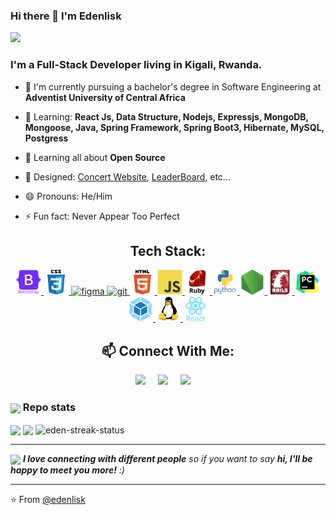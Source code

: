 ### Hi there 👋 I'm Edenlisk
<img src="https://indoanalytica.com/static/images/bannerr.gif">
<link rel="stylesheet" href="https://cdn.jsdelivr.net/gh/devicons/devicon@v2.15.1/devicon.min.css">

### I'm a Full-Stack Developer living in Kigali, Rwanda.


- 🏢 I'm currently pursuing a bachelor's degree in Software Engineering at **Adventist University of Central Africa**

- 📙 Learning: **React Js, Data Structure, Nodejs, Expressjs, MongoDB, Mongoose, Java, Spring Framework, Spring Boot3, Hibernate, MySQL, Postgress**

- 🌱 Learning all about **Open Source**

- 💅 Designed: [Concert Website](https://edenlisk.github.io/concert-website/), [LeaderBoard](https://edenlisk.github.io/Leaderboard/dist/), etc…
  
- 😄 Pronouns: He/Him
  
- ⚡ Fun fact: Never Appear Too Perfect

## <h2 align ="center">Tech Stack:</h2>
<p align="center"> <a href="https://getbootstrap.com" target="_blank" rel="noreferrer"> <img src="https://raw.githubusercontent.com/devicons/devicon/master/icons/bootstrap/bootstrap-plain-wordmark.svg" alt="bootstrap" width="40" height="40"/> </a> <a href="https://www.w3schools.com/css/" target="_blank" rel="noreferrer"> <img src="https://raw.githubusercontent.com/devicons/devicon/master/icons/css3/css3-original-wordmark.svg" alt="css3" width="40" height="40"/> </a> <a href="https://www.figma.com/" target="_blank" rel="noreferrer"> <img src="https://www.vectorlogo.zone/logos/figma/figma-icon.svg" alt="figma" width="40" height="40"/> </a> <a href="https://git-scm.com/" target="_blank" rel="noreferrer"> <img src="https://www.vectorlogo.zone/logos/git-scm/git-scm-icon.svg" alt="git" width="40" height="40"/> </a> <a href="https://www.w3.org/html/" target="_blank" rel="noreferrer"> <img src="https://raw.githubusercontent.com/devicons/devicon/master/icons/html5/html5-original-wordmark.svg" alt="html5" width="40" height="40"/> </a> <a href="https://developer.mozilla.org/en-US/docs/Web/JavaScript" target="_blank" rel="noreferrer"> <img src="https://raw.githubusercontent.com/devicons/devicon/master/icons/javascript/javascript-original.svg" alt="javascript" width="40" height="40"/> </a> <a href="https://developer.mozilla.org/en-US/docs/Web/JavaScript" target="_blank" rel="noreferrer"> <img src="https://raw.githubusercontent.com/devicons/devicon/master/icons/ruby/ruby-original-wordmark.svg" alt="ruby" width="40" height="40"/> </a><a href="#" target="_blank" rel="noreferrer"> <img src="https://raw.githubusercontent.com/devicons/devicon/master/icons/python/python-original-wordmark.svg" alt="python" width="40" height="40"/> </a><a href="#" target="_blank" rel="noreferrer"> <img src="https://raw.githubusercontent.com/devicons/devicon/master/icons/nodejs/nodejs-original.svg" alt="nodejs" width="40" height="40"/> </a><a href="#" target="_blank" rel="noreferrer"> <img src="https://raw.githubusercontent.com/devicons/devicon/master/icons/rails/rails-original-wordmark.svg" alt="rails" width="40" height="40"/> </a><a href="#" target="_blank" rel="noreferrer"> <img src="https://raw.githubusercontent.com/devicons/devicon/master/icons/pycharm/pycharm-original.svg" alt="pycharm" width="40" height="40"/> </a><a href="#" target="_blank" rel="noreferrer"> <img src="https://raw.githubusercontent.com/devicons/devicon/master/icons/webpack/webpack-original.svg" alt="webpack" width="40" height="40"/> </a><a href="#" target="_blank" rel="noreferrer"> <img src="https://raw.githubusercontent.com/devicons/devicon/master/icons/linux/linux-original.svg" alt="linux" width="40" height="40"/> </a><a href="#" target="_blank" rel="noreferrer"> <img src="https://raw.githubusercontent.com/devicons/devicon/master/icons/react/react-original-wordmark.svg" alt="react" width="40" height="40"/> </a></p>


<h2  align="center">📫 Connect With Me:</h2>
<p align="center">
  <a target="_blank"href="https://www.linkedin.com/in/nsanzimfura-enock-nkumbuyedeni"><img src="https://img.shields.io/badge/linkedin-%230077B5.svg?&style=for-the-badge&logo=linkedin&logoColor=white" /></a>&nbsp;&nbsp;&nbsp;&nbsp;
  <a href="mailto:contato.nkumbuyenock@gmail.com"><img src="https://img.shields.io/badge/gmail-%23D14836.svg?&style=for-the-badge&logo=gmail&logoColor=white" /></a>&nbsp;&nbsp;&nbsp;&nbsp;
  <a target="_blank"href="https://wa.me/250786957549"><img  height= "29"src="https://img.shields.io/badge/-Whatsapp-4CA143?style=flat-square&labelColor=4CA143&logo=whatsapp&logoColor=white&link=https://api.whatsapp.com/send?phone=250785478696" /></a>&nbsp;&nbsp;&nbsp;&nbsp;
</p>

### <img align ="center" src="https://raw.githubusercontent.com/alexnaiman/alexnaiman/master/resources/stats.png" width="35px" /> Repo stats

<img align ="center" src="https://github-readme-stats.vercel.app/api?username=edenlisk&theme=tokyonight&show_icons=true"/>
<img align ="center" src="https://github-readme-stats.vercel.app/api/top-langs/?username=edenlisk&theme=tokyonight&show_icons=true"/>
<img align="center" src="https://github-readme-streak-stats.herokuapp.com/?user=edenlisk&&theme=tokyonight&show_icons=true" alt="eden-streak-status" />


---

<img  align ="center" src="https://cdn.dribbble.com/users/983883/screenshots/4544183/media/637a1724c1b6a1a7aab0e067f0f60082.gif" width="60"> <em><b>I love connecting with different people</b> so if you want to say <b>hi, I'll be happy to meet you more!</b> :)</em>

---

⭐️ From [@edenlisk](https://github.com/edenlisk)
